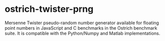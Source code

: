 # ostrich-twister-prng
Mersenne Twister pseudo-random number generator available for floating point numbers in JavaScript and C benchmarks in the Ostrich benchmark suite. It is compatible with the Python/Numpy and Matlab implementations.
